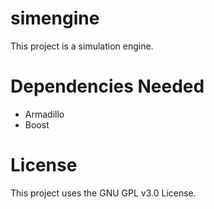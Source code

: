 # simengine
This project is a simulation engine.

# Dependencies Needed
- Armadillo
- Boost

# License
This project uses the GNU GPL v3.0 License.
